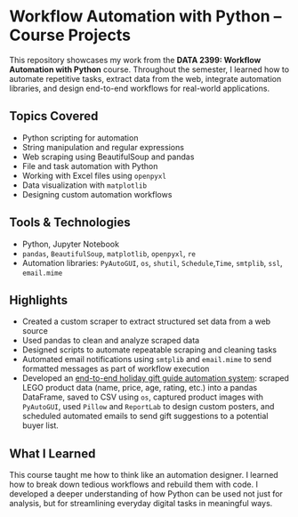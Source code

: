# Workflow Automation with Python – Course Projects

This repository showcases my work from the **DATA 2399: Workflow Automation with Python** course. Throughout the semester, I learned how to automate repetitive tasks, extract data from the web, integrate automation libraries, and design end-to-end workflows for real-world applications.

## Topics Covered
- Python scripting for automation
- String manipulation and regular expressions
- Web scraping using BeautifulSoup and pandas
- File and task automation with Python
- Working with Excel files using `openpyxl`
- Data visualization with `matplotlib`
- Designing custom automation workflows

## Tools & Technologies
- Python, Jupyter Notebook
- `pandas`, `BeautifulSoup`, `matplotlib`, `openpyxl`, `re`
- Automation libraries: `PyAutoGUI`, `os`, `shutil`, `Schedule`,`Time`, `smtplib`, `ssl`, `email.mime`

## Highlights
- Created a custom scraper to extract structured set data from a web source
- Used pandas to clean and analyze scraped data
- Designed scripts to automate repeatable scraping and cleaning tasks
- Automated email notifications using `smtplib` and `email.mime` to send formatted messages as part of workflow execution
- Developed an [end-to-end holiday gift guide automation system](https://github.com/natalie-ava/workflow_automation/projects/LEGO_Final_Project.ipynb): scraped LEGO product data (name, price, age, rating, etc.) into a pandas DataFrame, saved to CSV using `os`, captured product images with `PyAutoGUI`, used `Pillow` and `ReportLab` to design custom posters, and scheduled automated emails to send gift suggestions to a potential buyer list.

## What I Learned
This course taught me how to think like an automation designer. I learned how to break down tedious workflows and rebuild them with code. I developed a deeper understanding of how Python can be used not just for analysis, but for streamlining everyday digital tasks in meaningful ways.
